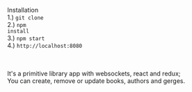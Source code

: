 Installation<br>
1.) <code>git clone</code><br>
2.) <code>npm install</code> <br>
3.) <code>npm start</code> <br>
4.) <code>http://localhost:8080</code>

<br><br>
It's a primitive library app with websockets, react and redux;<br>
You can create, remove or update books, authors and gerges.
